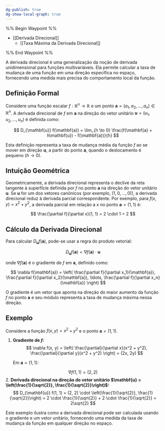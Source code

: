 ```yaml
---
dg-publish: true
dg-show-local-graph: true
---
```


%% Begin Waypoint %%

- [[Derivada Direcional]]
	- [[Taxa Máxima da Derivada Direcional]]

%% End Waypoint %%

A derivada direcional é uma generalização da noção de derivada unidimensional para funções multivariáveis. Ela permite calcular a taxa de mudança de uma função em uma direção específica no espaço, fornecendo uma medida mais precisa do comportamento local da função.

## Definição Formal

Considere uma função escalar $f: \mathbb{R}^n \to \mathbb{R}$ e um ponto $\mathbf{a} = (a_1, a_2, \ldots, a_n) \in \mathbb{R}^n$. A derivada direcional de $f$ em $\mathbf{a}$ na direção do vetor unitário $\mathbf{u} = (u_1, u_2, \ldots, u_n)$ é definida como:

$$
D_{\mathbf{u}} f(\mathbf{a}) = \lim_{h \to 0} \frac{f(\mathbf{a} + h\mathbf{u}) - f(\mathbf{a})}{h}
$$

Esta definição representa a taxa de mudança média da função $f$ ao se mover em direção $\mathbf{u}$, a partir do ponto $\mathbf{a}$, quando o deslocamento é pequeno ($h \to 0$).

## Intuição Geométrica

Geometricamente, a derivada direcional representa o declive da reta tangente à superfície definida por $f$ no ponto $\mathbf{a}$ na direção do vetor unitário $\mathbf{u}$. Se $\mathbf{u}$ for um dos vetores canônicos (por exemplo, $(1, 0, \ldots, 0)$), a derivada direcional reduz à derivada parcial correspondente. Por exemplo, para $f(x, y) = x^2 + y^2$, a derivada parcial em relação a $x$ no ponto $\mathbf{a} = (1, 1)$ é:

$$
\frac{\partial f}{\partial x}(1, 1) = 2 \cdot 1 = 2
$$

## Cálculo da Derivada Direcional

Para calcular $D_{\mathbf{u}} f(\mathbf{a})$, pode-se usar a regra do produto vetorial:

$$
D_{\mathbf{u}} f(\mathbf{a}) = \nabla f(\mathbf{a}) \cdot \mathbf{u}
$$

onde $\nabla f(\mathbf{a})$ é o gradiente de $f$ em $\mathbf{a}$, definido como:

$$
\nabla f(\mathbf{a}) = \left( \frac{\partial f}{\partial x_1}(\mathbf{a}), \frac{\partial f}{\partial x_2}(\mathbf{a}), \ldots, \frac{\partial f}{\partial x_n}(\mathbf{a}) \right)
$$

O gradiente é um vetor que aponta na direção do maior aumento da função $f$ no ponto $\mathbf{a}$ e seu módulo representa a taxa de mudança máxima nessa direção.

## Exemplo

Considere a função $f(x, y) = x^2 + y^2$ e o ponto $\mathbf{a} = (1, 1)$.

1. **Gradiente de $f$:**
$$
   \nabla f(x, y) = \left( \frac{\partial}{\partial x}(x^2 + y^2), \frac{\partial}{\partial y}(x^2 + y^2) \right) = (2x, 2y)
$$

   Em $\mathbf{a} = (1, 1)$:

$$
   \nabla f(1, 1) = (2, 2)
$$
2. **Derivada direcional na direção do vetor unitário $\mathbf{u} = \left(\frac{1}{\sqrt{2}}, \frac{1}{\sqrt{2}}\right)$:**
$$
   D_{\mathbf{u}} f(1, 1) = (2, 2) \cdot \left(\frac{1}{\sqrt{2}}, \frac{1}{\sqrt{2}}\right) = 2 \cdot \frac{1}{\sqrt{2}} + 2 \cdot \frac{1}{\sqrt{2}} = 2\sqrt{2}
$$

Este exemplo ilustra como a derivada direcional pode ser calculada usando o gradiente e um vetor unitário, fornecendo uma medida da taxa de mudança da função em qualquer direção no espaço.
